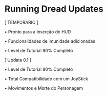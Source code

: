 # Running Dread Updates

[ TEMPORARIO ]

• Pronto para a inserção do HUD

• Funcionalidades de imunidade adicionadas

• Level de Tutorial 90% Completo

[ Update 0.1 ]

• Level de Tutorial 80% Completo

• Total Compatibilidade com um JoyStick

• Movimentos e Morte do Personagem
